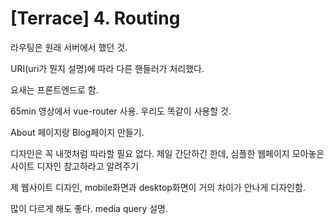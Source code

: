 # [Terrace] 4. Routing

라우팅은 원래 서버에서 했던 것.

URI(uri가 뭔지 설명)에 따라 다른 핸들러가 처리했다.

요새는 프론트엔드로 함.

65min 영상에서 vue-router 사용. 우리도 똑같이 사용할 것.

About 페이지랑 Blog페이지 만들기.

디자인은 꼭 내껏처럼 따라할 필요 없다. 제일 간단하긴 한데, 심플한 웹페이지 모아놓은 사이트 디자인 참고하라고 알려주기

제 웹사이트 디자인, mobile화면과 desktop화면이 거의 차이가 안나게 디자인함.

많이 다르게 해도 좋다. media query 설명.